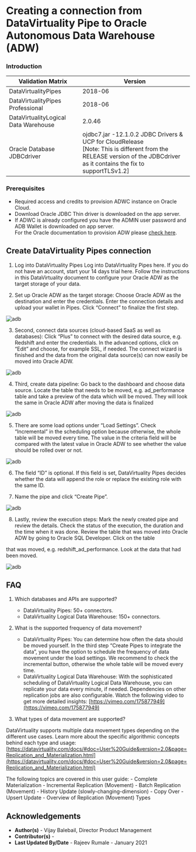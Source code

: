 # Creating a connection from DataVirtuality Pipe to Oracle Autonomous Data Warehouse (ADW)


### **Introduction**


| Validation Matrix  | Version  |
| ------------- | ------------- |
| DataVirtualityPipes | 2018-06 |
| DataVirtualityPipes Professional | 2018-06 |
| DataVirtualityLogical Data Warehouse  |   2.0.46  |
| Oracle Database JDBCdriver  | ojdbc7.jar -12.1.0.2 JDBC Drivers & UCP for CloudRelease <br/>[Note: This is different from the RELEASE version of the JDBCdriver as it contains the fix to supportTLSv1.2]  |

### **Prerequisites**

- Required access and credits to provision ADWC instance on Oracle Cloud.
- Download Oracle JDBC Thin driver is downloaded on the app server.
- If ADWC is already configured you have the ADMIN user password and ADB Wallet is downloaded on app server. <br/>For the Oracle documentation to provision ADW please [check here](https://docs.oracle.com/en/cloud/paas/autonomous-database/adbsa/autonomous-provision.html#GUID-0B230036-0A05-4CA3-AF9D-97A255AE0C08).


## Create DataVirtuality Pipes connection

1. Log into DataVirtuality Pipes Log into DataVirtuality Pipes here. If you do not have an account, start your 14 days trial here. Follow the instructions in this DataVirtuality document to configure your Oracle ADW as the target storage of your data.

2. Set up Oracle ADW as the target storage: Choose Oracle ADW as the destination and enter the credentials. Enter the connection details and upload your wallet in Pipes. Click “Connect” to finalize the first step.

  ![adb](./images/select-storage-target.jpg)

3. Second, connect data sources (cloud-based SaaS as well as databases): Click “Plus” to connect with the desired data source, e.g. Redshift and enter the credentials. In the advanced options, click on “Edit” and choose, for example SSL, if needed. The connect wizard is finished and the data from the original data source(s) can now easily be moved into Oracle ADW.   

  ![adb](./images/select-data-source.jpg)


4. Third, create data pipeline: Go back to the dashboard and choose data source. Locate the table that needs to be moved, e.g. ad_performance table and take a preview of the data which will be moved. They will look the same in Oracle ADW after moving the data is finalized

  ![adb](./images/create-data-pipeline.png)

5. There are some load options under “Load Settings”. Check “Incremental” in the scheduling option because otherwise, the whole table will be moved every time. The value in the criteria field will be compared with the latest value in Oracle ADW to see whether the value should be rolled over or not.

  ![adb](./images/select-incremental-load-settings.jpg)

6. The field “ID” is optional. If this field is set, DataVirtuality Pipes decides whether the data will append the role or replace the existing role with the same ID.


7. Name the pipe and click “Create Pipe”.

  ![adb](./images/name-the-pipe.png)

8. Lastly, review the execution steps: Mark the newly created pipe and review the details. Check the status of the execution, the duration and the time when it was done. Review the table that was moved into Oracle ADW by going to Oracle SQL Developer. Click on the table

that was moved, e.g. redshift_ad_performance. Look at the data that had been moved.

  ![adb](./images/finish-and-test.png)


## FAQ

1. Which databases and APIs are supported?
    - DataVirtuality Pipes: 50+ connectors.
    -	DataVirtuality Logical Data Warehouse: 150+ connectors.

2. What is the supported frequency of data movement?
    -	DataVirtuality Pipes: You can determine how often the data should be moved yourself. In the third step “Create Pipes to integrate the data”, you have the option to schedule the frequency of data movement under the load settings. We recommend to check the incremental button, otherwise the whole table will be moved every time.
    -	DataVirtuality Logical Data Warehouse: With the sophisticated scheduling of DataVirtuality Logical Data Warehouse, you can replicate your data every minute, if needed. Dependencies on other replication jobs are also configurable. Watch the following video to get more detailed insights: [https://vimeo.com/175877949](https://vimeo.com/175877949)

3. What types of data movement are supported?

  DataVirtuality supports multiple data movement types depending on the different use cases. Learn more about the specific algorithmic concepts behind each type and usage: [https://datavirtuality.com/docs/#doc=User%20Guide&version=2.0&page=Replication_and_Materialization.html](https://datavirtuality.com/docs/#doc=User%20Guide&version=2.0&page=Replication_and_Materialization.html)

  The following topics are covered in this user guide:
    -	Complete Materialization
    -	Incremental Replication (Movement)
    -	Batch Replication (Movement)
    -	History Update (slowly-changing-dimension)
    -	Copy Over
    -	Upsert Update
    -	Overview of Replication (Movement) Types



## **Acknowledgements**
* **Author(s)** - Vijay Balebail, Director Product Management
* **Contributor(s)** -
* **Last Updated By/Date** -  Rajeev Rumale - January 2021
